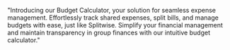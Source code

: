 "Introducing our Budget Calculator, your solution for seamless expense management. Effortlessly track shared expenses, split bills, and manage budgets with ease, just like Splitwise. Simplify your financial management and maintain transparency in group finances with our intuitive budget calculator."
